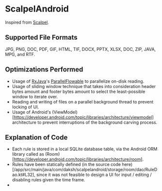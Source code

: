 # ScalpelAndroid

Inspired from [Scalpel](https://github.com/sleuthkit/scalpel/).

## Supported File Formats
JPG, PNG, DOC, PDF, GIF, HTML, TIF, DOCX, PPTX, XLSX, DOC, ZIP, JAVA, MPG, and RTF.

## Optimizations Performed
* Usage of [RxJava](https://github.com/ReactiveX/RxJava)'s
[ParallelFlowable](https://github.com/ReactiveX/RxJava/wiki/Parallel-flows)
to parallelize on-disk reading.
* Usage of sliding window technique that takes into consideration header bytes amount and footer bytes amount to select the least-possible window to iterate over.
* Reading and writing of files on a parallel background thread to prevent locking of UI.
* Usage of Android's (ViewModel)[https://developer.android.com/topic/libraries/architecture/viewmodel] architecture to prevent interruptions of the background carving process.

## Explanation of Code
* Each rule is stored in a local SQLite database table, via the Android ORM library called as
(Room)[https://developer.android.com/topic/libraries/architecture/room].
* Rules have been statically defined (in the source code here)[/app/src/main/java/com/daksh/scalpelandroid/storage/room/dao/RuleDao.kt#L32], since it was not feasible to design a UI for input / editing / disabling rules given the time frame.
* 
